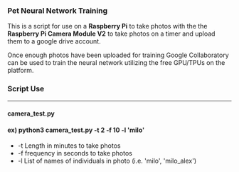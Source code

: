 ### Pet Neural Network Training

This is a script for use on a **Raspberry Pi** to take photos with the the **Raspberry Pi Camera Module V2** to take photos on a timer and upload
them to a google drive account.

Once enough photos have been uploaded for training Google Collaboratory can be used to train the neural network utilizing the free GPU/TPUs
on the platform.

### Script Use
-----------------------------------------------------------------------------------------------------
#### camera_test.py
#### ex) python3 camera_test.py -t 2 -f 10 -l 'milo'
* -t Length in minutes to take photos
* -f frequency in seconds to take photos
* -l List of names of individuals in photo (i.e. 'milo', 'milo_alex')
